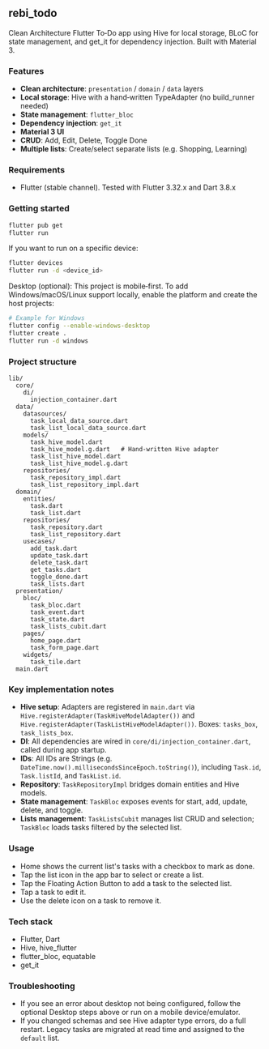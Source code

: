 ## rebi_todo

Clean Architecture Flutter To‑Do app using Hive for local storage, BLoC for state management, and get_it for dependency injection. Built with Material 3.

### Features
- **Clean architecture**: `presentation` / `domain` / `data` layers
- **Local storage**: Hive with a hand‑written TypeAdapter (no build_runner needed)
- **State management**: `flutter_bloc`
- **Dependency injection**: `get_it`
- **Material 3 UI**
- **CRUD**: Add, Edit, Delete, Toggle Done
- **Multiple lists**: Create/select separate lists (e.g. Shopping, Learning)

### Requirements
- Flutter (stable channel). Tested with Flutter 3.32.x and Dart 3.8.x

### Getting started
```bash
flutter pub get
flutter run
```

If you want to run on a specific device:
```bash
flutter devices
flutter run -d <device_id>
```

Desktop (optional): This project is mobile‑first. To add Windows/macOS/Linux support locally, enable the platform and create the host projects:
```bash
# Example for Windows
flutter config --enable-windows-desktop
flutter create .
flutter run -d windows
```

### Project structure
```text
lib/
  core/
    di/
      injection_container.dart
  data/
    datasources/
      task_local_data_source.dart
      task_list_local_data_source.dart
    models/
      task_hive_model.dart
      task_hive_model.g.dart   # Hand-written Hive adapter
      task_list_hive_model.dart
      task_list_hive_model.g.dart
    repositories/
      task_repository_impl.dart
      task_list_repository_impl.dart
  domain/
    entities/
      task.dart
      task_list.dart
    repositories/
      task_repository.dart
      task_list_repository.dart
    usecases/
      add_task.dart
      update_task.dart
      delete_task.dart
      get_tasks.dart
      toggle_done.dart
      task_lists.dart
  presentation/
    bloc/
      task_bloc.dart
      task_event.dart
      task_state.dart
      task_lists_cubit.dart
    pages/
      home_page.dart
      task_form_page.dart
    widgets/
      task_tile.dart
  main.dart
```

### Key implementation notes
- **Hive setup**: Adapters are registered in `main.dart` via `Hive.registerAdapter(TaskHiveModelAdapter())` and `Hive.registerAdapter(TaskListHiveModelAdapter())`. Boxes: `tasks_box`, `task_lists_box`.
- **DI**: All dependencies are wired in `core/di/injection_container.dart`, called during app startup.
- **IDs**: All IDs are Strings (e.g. `DateTime.now().millisecondsSinceEpoch.toString()`), including `Task.id`, `Task.listId`, and `TaskList.id`.
- **Repository**: `TaskRepositoryImpl` bridges domain entities and Hive models.
- **State management**: `TaskBloc` exposes events for start, add, update, delete, and toggle.
- **Lists management**: `TaskListsCubit` manages list CRUD and selection; `TaskBloc` loads tasks filtered by the selected list.

### Usage
- Home shows the current list's tasks with a checkbox to mark as done.
- Tap the list icon in the app bar to select or create a list.
- Tap the Floating Action Button to add a task to the selected list.
- Tap a task to edit it.
- Use the delete icon on a task to remove it.

### Tech stack
- Flutter, Dart
- Hive, hive_flutter
- flutter_bloc, equatable
- get_it

### Troubleshooting
- If you see an error about desktop not being configured, follow the optional Desktop steps above or run on a mobile device/emulator.
- If you changed schemas and see Hive adapter type errors, do a full restart. Legacy tasks are migrated at read time and assigned to the `default` list.
